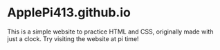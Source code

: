# ApplePi413.github.io
This is a simple website to practice HTML and CSS, originally made with just a clock.
Try visiting the website at pi time!
